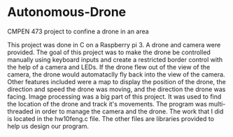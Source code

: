# Autonomous-Drone
 CMPEN 473 project to confine a drone in an area

This project was done in C on a Raspberry pi 3. A drone and camera were provided. The goal of this project was to make the drone be controlled manually using keyboard inputs and create a restricted border control with the help of a camera and LEDs. If the drone flew out of the view of the camera, the drone would automataclly fly back into the view of the camera.
Other features included were a map to display the position of the drone, the direction and speed the drone was moving, and the
direction the drone was facing. Image processing was a big part of this project. It was used to find the location of the drone and track it's movements.
The program was multi-threaded in order to manage the camera and the drone. The work that I did is located in the hw10feng.c file. The other files are libraries provided to help us design our program.
